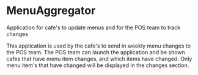 # MenuAggregator
Application for cafe's to update menus and for the POS team to track changes

This application is used by the cafe's to send in weekly menu changes to the POS team.  The POS team can launch the application and be shown
cafes that have menu item changes, and which items have changed.  Only menu item's that have changed will be displayed in the changes
section.  

